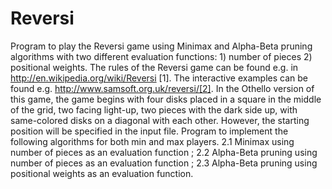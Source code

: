 Reversi
=======

Program to play the Reversi game using Minimax and Alpha-Beta pruning algorithms with two different evaluation functions: 1) number of pieces 2) positional weights. The rules of the Reversi game can be found e.g. in http://en.wikipedia.org/wiki/Reversi [1]. The interactive examples can be found e.g. http://www.samsoft.org.uk/reversi/[2]. In the Othello version of this game, the game begins with four disks placed in a square in the middle of the grid, two facing light-up, two pieces with the dark side up, with same-colored disks on a diagonal with each other. However, the starting position will be specified in the input file. Program to implement the following algorithms for both min and max players. 2.1 Minimax using number of pieces as an evaluation function ; 2.2 Alpha-Beta pruning using number of pieces as an evaluation function ; 2.3 Alpha-Beta pruning using positional weights as an evaluation function.
